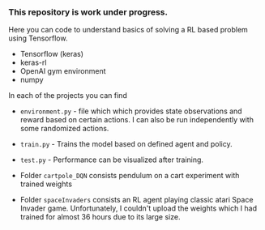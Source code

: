 ### This repository is work under progress.

Here you can code to understand basics of solving a RL based problem using Tensorflow.
- Tensorflow (keras)
- keras-rl
- OpenAI gym environment
- numpy

In each of the projects you can find 
* `environment.py` - file which which provides state observations and reward based on certain actions. I can also be run independently with some randomized actions.
* `train.py` - Trains the model based on defined agent and policy.
* `test.py` - Performance can be visualized after training.

* Folder `cartpole_DQN` consists pendulum on a cart experiment with trained weights
* Folder `spaceInvaders` consists an RL agent playing classic atari Space Invader game. Unfortunately, I couldn't upload the weights which I had trained for almost 36 hours due to its large size.
